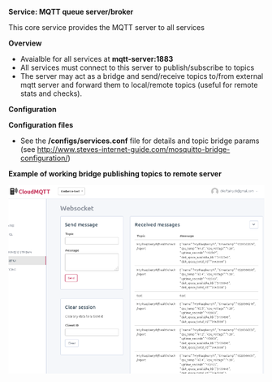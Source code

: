**Service: MQTT queue server/broker**

This core service provides the MQTT server to all services

**Overview**

* Avaialble for all services at **mqtt-server:1883**
* All services must connect to this server to publish/subscribe to topics
* The server may act as a bridge and send/receive topics to/from external mqtt server and forward them to local/remote topics (useful for remote stats and checks).  

**Configuration**

**Configuration files**

* See the **/configs/services.conf** file for details and topic bridge params (see http://www.steves-internet-guide.com/mosquitto-bridge-configuration/)

**Example of working bridge publishing topics to remote server**

![Screenshot](./docs/images/mqtt-bridge-remote-topics.png "Screenshot")


